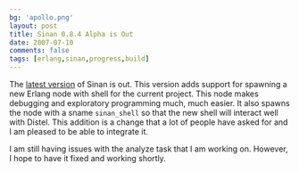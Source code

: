 ```yaml
---
bg: 'apollo.png'
layout: post
title: Sinan 0.8.4 Alpha is Out
date: 2007-07-10
comments: false
tags: [erlang,sinan,progress,build]
---
```


The [latest version](http://code.google.com/p/sinan/downloads/list) of
Sinan is out. This version adds support for spawning a new Erlang node
with shell for the current project. This node makes debugging and
exploratory programming much, much easier. It also spawns the node
with a sname `sinan_shell` so that the new shell will interact well
with Distel. This addition is a change that a lot of people have asked
for and I am pleased to be able to integrate it.

I am still having issues with the analyze task that I am working
on. However, I hope to have it fixed and working shortly.
